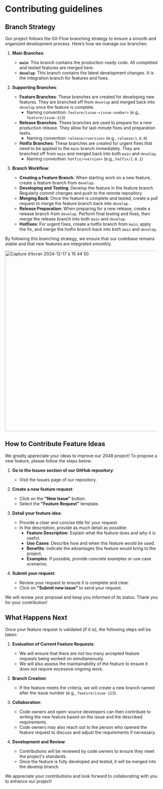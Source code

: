 # Contributing guidelines

## Branch Strategy

Our project follows the Git-Flow branching strategy to ensure a smooth and organized development process. Here’s how we manage our branches:

1. **Main Branches**:
   - **`main`**: This branch contains the production-ready code. All completed and tested features are merged here.
   - **`develop`**: This branch contains the latest development changes. It is the integration branch for features and fixes.

2. **Supporting Branches**:
   - **Feature Branches**: These branches are created for developing new features. They are branched off from `develop` and merged back into `develop` once the feature is complete.
     - Naming convention: `feature/issue-<issue-number>` (e.g., `feature/issue-123`)
   - **Release Branches**: These branches are used to prepare for a new production release. They allow for last-minute fixes and preparation tasks.
     - Naming convention: `release/<version>` (e.g., `release/1.0.0`)
   - **Hotfix Branches**: These branches are created for urgent fixes that need to be applied to the `main` branch immediately. They are branched off from `main` and merged back into both `main` and `develop`.
     - Naming convention: `hotfix/<version>` (e.g., `hotfix/1.0.1`)

3. **Branch Workflow**:
   - **Creating a Feature Branch**: When starting work on a new feature, create a feature branch from `develop`.
   - **Developing and Testing**: Develop the feature in the feature branch. Regularly commit changes and push to the remote repository.
   - **Merging Back**: Once the feature is complete and tested, create a pull request to merge the feature branch back into `develop`.
   - **Release Preparation**: When preparing for a new release, create a release branch from `develop`. Perform final testing and fixes, then merge the release branch into both `main` and `develop`.
   - **Hotfixes**: For urgent fixes, create a hotfix branch from `main`, apply the fix, and merge the hotfix branch back into both `main` and `develop`.

By following this branching strategy, we ensure that our codebase remains stable and that new features are integrated smoothly.

<img width="595" alt="Capture d’écran 2024-12-17 à 15 44 50" src="https://github.com/user-attachments/assets/7790150e-0712-426e-910d-e6efcbf11538" />

## How to Contribute Feature Ideas

We greatly appreciate your ideas to improve our 2048 project! To propose a new feature, please follow the steps below:

1. **Go to the Issues section of our GitHub repository**:
   - Visit the Issues page of our repository.

2. **Create a new feature request**:
   - Click on the **"New Issue"** button.
   - Select the **"Feature Request"** template.

3. **Detail your feature idea**:
   - Provide a clear and concise title for your request.
   - In the description, provide as much detail as possible:
     - **Feature Description**: Explain what the feature does and why it is useful.
     - **Use Cases**: Describe how and when this feature would be used.
     - **Benefits**: Indicate the advantages this feature would bring to the project.
     - **Examples**: If possible, provide concrete examples or use case scenarios.

4. **Submit your request**:
   - Review your request to ensure it is complete and clear.
   - Click on **"Submit new issue"** to send your request.

We will review your proposal and keep you informed of its status. Thank you for your contribution!

## What Happens Next

Once your feature request is validated (if it is), the following steps will be taken:

1. **Evaluation of Current Feature Requests**:
   - We will ensure that there are not too many accepted feature requests being worked on simultaneously.
   - We will also assess the maintainability of the feature to ensure it does not require excessive ongoing work.

2. **Branch Creation**:
   - If the feature meets the criteria, we will create a new branch named after the issue number (e.g., `feature/issue-123`).

3. **Collaboration**:
   - Code owners and open-source developers can then contribute to writing the new feature based on the issue and the described requirements.
   - Code owners may also reach out to the person who opened the feature request to discuss and adjust the requirements if necessary.

4. **Development and Review**:
   - Contributions will be reviewed by code owners to ensure they meet the project's standards.
   - Once the feature is fully developed and tested, it will be merged into the develop branch.

We appreciate your contributions and look forward to collaborating with you to enhance our project!

